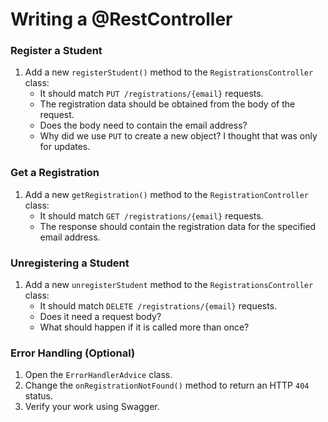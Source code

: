 # Writing a @RestController

### Register a Student

1. Add a new ```registerStudent()``` method to the ```RegistrationsController``` class:
    - It should match ```PUT /registrations/{email}``` requests.
    - The registration data should be obtained from the body of the request.
    - Does the body need to contain the email address?
    - Why did we use ```PUT``` to create a new object? I thought that was only for updates.
    
### Get a Registration

1. Add a new ```getRegistration()``` method to the ```RegistrationController``` class:
    - It should match ```GET /registrations/{email}``` requests.
    - The response should contain the registration data for the specified email address.
    
### Unregistering a Student

1. Add a new ```unregisterStudent``` method to the ```RegistrationsController``` class:
    - It should match ```DELETE /registrations/{email}``` requests.
    - Does it need a request body?
    - What should happen if it is called more than once?
    
### Error Handling (Optional)

1. Open the ```ErrorHandlerAdvice``` class.
2. Change the ```onRegistrationNotFound()``` method to return an HTTP ```404``` status.
3. Verify your work using Swagger.  